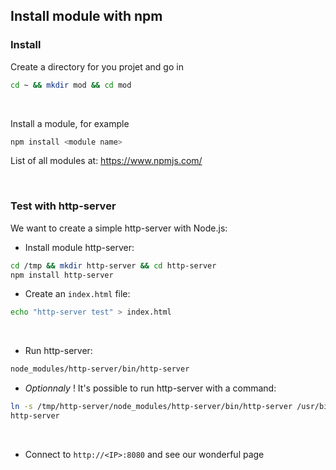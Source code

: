 ## Install module with npm

### Install
Create a directory for you projet and go in 
```bash
cd ~ && mkdir mod && cd mod
```

<br>

Install a module, for example 
```bash
npm install <module name>
```
List of all modules at: https://www.npmjs.com/

<br>

### Test with http-server
We want to create a simple http-server with Node.js:

* Install module http-server:
```bash
cd /tmp && mkdir http-server && cd http-server
npm install http-server
```

* Create an <code>index.html</code> file:
```bash
echo "http-server test" > index.html
```

<br>

* Run http-server:
```bash
node_modules/http-server/bin/http-server
```

* *Optionnaly* ! It's possible to run http-server with a command:
```bash
ln -s /tmp/http-server/node_modules/http-server/bin/http-server /usr/bin/http-server
http-server
```

<br>

* Connect to <code>http://\<IP\>:8080</code> and see our wonderful page
